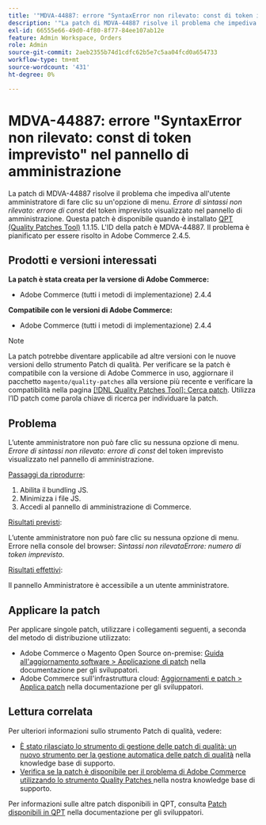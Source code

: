 ```yaml
---
title: '"MDVA-44887: errore "SyntaxError non rilevato: const di token imprevisto" nel pannello di amministrazione"'
description: '"La patch di MDVA-44887 risolve il problema che impediva all''utente amministratore di fare clic su un''opzione di menu. Nel pannello di amministrazione viene visualizzato l’errore *Uncatch SyntaxError: Unexpected token const* (Sintassi non rilevata: costo token imprevisto*). Questa patch è disponibile quando è installato [Quality Patches Tool (QPT)](/help/announcements/adobe-commerce-announcements/magento-quality-patches-released-new-tool-to-self-serve-quality-patches.md) 1.1.15. L''ID della patch è MDVA-44887. Il problema è pianificato per essere risolto in Adobe Commerce 2.4.5".'
exl-id: 66555e66-49d0-4f80-8f77-84ee107ab12e
feature: Admin Workspace, Orders
role: Admin
source-git-commit: 2aeb2355b74d1cdfc62b5e7c5aa04fcd0a654733
workflow-type: tm+mt
source-wordcount: '431'
ht-degree: 0%

---
```


# MDVA-44887: errore &quot;SyntaxError non rilevato: const di token imprevisto&quot; nel pannello di amministrazione

La patch di MDVA-44887 risolve il problema che impediva all&#39;utente amministratore di fare clic su un&#39;opzione di menu. *Errore di sintassi non rilevato: errore di const* del token imprevisto visualizzato nel pannello di amministrazione. Questa patch è disponibile quando è installato [QPT (Quality Patches Tool)](/help/announcements/adobe-commerce-announcements/magento-quality-patches-released-new-tool-to-self-serve-quality-patches.md) 1.1.15. L&#39;ID della patch è MDVA-44887. Il problema è pianificato per essere risolto in Adobe Commerce 2.4.5.

## Prodotti e versioni interessati

**La patch è stata creata per la versione di Adobe Commerce:**

* Adobe Commerce (tutti i metodi di implementazione) 2.4.4

**Compatibile con le versioni di Adobe Commerce:**

* Adobe Commerce (tutti i metodi di implementazione) 2.4.4

>[!NOTE]
>
>La patch potrebbe diventare applicabile ad altre versioni con le nuove versioni dello strumento Patch di qualità. Per verificare se la patch è compatibile con la versione di Adobe Commerce in uso, aggiornare il pacchetto `magento/quality-patches` alla versione più recente e verificare la compatibilità nella pagina [[!DNL Quality Patches Tool]: Cerca patch](https://experienceleague.adobe.com/tools/commerce-quality-patches/index.html). Utilizza l’ID patch come parola chiave di ricerca per individuare la patch.

## Problema

L’utente amministratore non può fare clic su nessuna opzione di menu. *Errore di sintassi non rilevato: errore di const* del token imprevisto visualizzato nel pannello di amministrazione.

<u>Passaggi da riprodurre</u>:

1. Abilita il bundling JS.
1. Minimizza i file JS.
1. Accedi al pannello di amministrazione di Commerce.

<u>Risultati previsti</u>:

L’utente amministratore non può fare clic su nessuna opzione di menu. Errore nella console del browser: *Sintassi non rilevataErrore: numero di token imprevisto*.

<u>Risultati effettivi</u>:

Il pannello Amministratore è accessibile a un utente amministratore.

## Applicare la patch

Per applicare singole patch, utilizzare i collegamenti seguenti, a seconda del metodo di distribuzione utilizzato:

* Adobe Commerce o Magento Open Source on-premise: [Guida all&#39;aggiornamento software > Applicazione di patch](https://experienceleague.adobe.com/en/docs/commerce-operations/tools/quality-patches-tool/usage) nella documentazione per gli sviluppatori.
* Adobe Commerce sull&#39;infrastruttura cloud: [Aggiornamenti e patch > Applica patch](https://experienceleague.adobe.com/en/docs/commerce-cloud-service/user-guide/develop/upgrade/apply-patches) nella documentazione per gli sviluppatori.

## Lettura correlata

Per ulteriori informazioni sullo strumento Patch di qualità, vedere:

* [È stato rilasciato lo strumento di gestione delle patch di qualità: un nuovo strumento per la gestione automatica delle patch di qualità](/help/announcements/adobe-commerce-announcements/magento-quality-patches-released-new-tool-to-self-serve-quality-patches.md) nella knowledge base di supporto.
* [Verifica se la patch è disponibile per il problema di Adobe Commerce utilizzando lo strumento Quality Patches ](/help/support-tools/patches-available-in-qpt-tool/check-patch-for-magento-issue-with-magento-quality-patches.md) nella nostra knowledge base di supporto.

Per informazioni sulle altre patch disponibili in QPT, consulta [Patch disponibili in QPT](https://experienceleague.adobe.com/tools/commerce-quality-patches/index.html) nella documentazione per gli sviluppatori.
